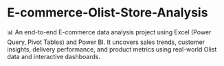 # E-commerce-Olist-Store-Analysis
📊 An end-to-end E-commerce data analysis project using Excel (Power Query, Pivot Tables) and Power BI. It uncovers sales trends, customer insights, delivery performance, and product metrics using real-world Olist data and interactive dashboards.
